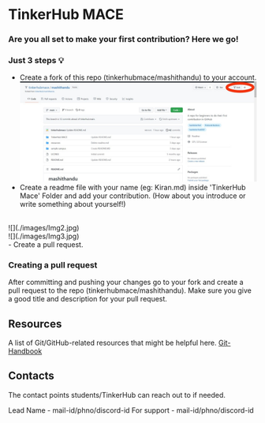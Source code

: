 # TinkerHub MACE
### Are you all set to make your first contribution? Here we go!

###  Just 3 steps 💡
- Create a fork of this repo (tinkerhubmace/mashithandu) to your account.
![](./images/Img1.jpg)
- Create a readme file with your name (eg: Kiran.md) inside 'TinkerHub Mace' Folder and add your contribution. (How about you introduce or write something about yourself!)
<br>
![](./images/Img2.jpg)
<br>
![](./images/Img3.jpg)
<br>
- Create a pull request.

### Creating a pull request

After committing and pushing your changes go to your fork and create a pull request to the repo (tinkerhubmace/mashithandu). Make sure you give a good title and description for your pull request.

## Resources

A list of Git/GitHub-related resources that might be helpful here.
<a href='https://guides.github.com/introduction/git-handbook/'> Git-Handbook </a>

## Contacts

The contact points students/TinkerHub can reach out to if needed.

Lead Name - mail-id/phno/discord-id
For support - mail-id/phno/discord-id 
